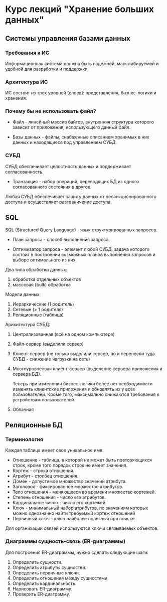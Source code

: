 # Курс лекций "Хранение больших данных"

## Системы управления базами данных
### Требования к ИС
Информационная система должна быть надежной, масштабируемой и удобной для разработки и поддержки.

### Архитектура ИС
ИС состоит из трех уровней (слоев): представления, бизнес-логики и хранения.

### Почему бы не использовать файл?
* Файл - линейный массив байтов, внутренняя структура которого зависит от приложения, использующего данный файл.

* Базы данных - файлы, снабженные описанием хранимых в них данных и находящиеся под управлением СУБД.

### СУБД
СУБД обеспечивает целостность данных и поддерживает согласованность.

* Транзакция - набор операций, переводящих БД из одного согласованного состояния в другое.

Любая СУБД обеспечивает защиту данных от несанкционированного доступа и осуществляет разграничение доступа.

## SQL
SQL (Structured Query Language) - язык структурированных запросов.

* План запроса - способ выполнения запроса.

* Оптимизатор запроса - элемент любой СУБД, задача которого состоит в построении возможных планов выполнения запросов и выборе оптимального из них.

Два типа обработки данных:
1. обработка отдельных объектов
2. массовая (bulk) обработка

Модели данных:
1. Иерархические (1 родитель)
2. Сетевые (> 1 родителя)
3. Реляционные (таблица)

Арихитектура СУБД:
1. Централизованная (всё на одном компьютере)
2. Файл-сервер (выделили сервер)
3. Клиент-сервер (не только выделили сервер, но и перенесли туда СУБД - снижение нагрузки на сеть)
4. Многоуровненвая клиент-сервер (выделение сервера приложения и сервера БД).

    Теперь при изменении бизнес-логики
более нет необходимости изменять клиентские приложения и обновлять их у всех пользователей. Кроме того, максимально снижаются требования к
устройствам пользователей.

5. Облачная

## Реляционные БД

### Терминология
Каждая таблица имеет свое уникальное имя.

* Отношение - таблица, в которой не может быть повторяющихся строк, кроме того порядок строк не имеет значения.
* Кортеж - строка отношения.
* Атрибут - столбец отношения.
* Домен - допустимое множество значений атрибута.
* Заголовок - фиксированное множество атрибутов.
* Тело отношения - меняющееся во времени множество кортежей.
* Степень отношения - число его атрибутов.
* Кардинальное число - число его кортежей.
* Ключ - минимальный набор атрибутов, по значениям которых можно однозначно найти требуемый кортеж отношений
* Первичный ключ - ключ наиболее полезный при поиске.

Для органихации связей используются ключи связываемых объектов.

### Диаграммы сущность-связь (ER-диаграммы)
Для построения ER-диаграммы, нужно сделать следующие шаги:
1.  Определить сущности.
2.  Определить атрибуты сущностей.
3.  Определить первичные ключи.
4.  Определить отношения между сущностями.
5.  Определить кардинальность.
6.  Нарисовать ER-диаграмму.
7.  Проверить ER-диаграмму.

